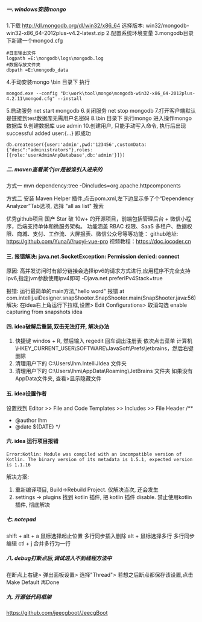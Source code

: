 ##### 一. windows安装mongo
1.下载
http://dl.mongodb.org/dl/win32/x86_64
选择版本: win32/mongodb-win32-x86_64-2012plus-v4.2-latest.zip
2.配置系统环境变量
3.mongodb目录下新建一个mongod.cfg
```$xslt
#日志输出文件
logpath =E:\mongodb\logs\mongodb.log
#数据存放文件夹
dbpath =E:\mongodb_data
```
4.手动安装mongo \bin 目录下 执行 
```$xslt
mongod.exe --config "D:\work\tool\mongo\mongodb-win32-x86_64-2012plus-4.2.11\mongod.cfg" --install
```
5.启动服务 net start mongodb
6.关闭服务 net stop mongodb
7.打开客户端默认是链接到test数据库无需用户名密码
8.\bin 目录下 执行mongo 进入操作mongo数据库
9.创建数据库 use admin
10.创建用户, 只能手动写入命令, 执行后出现 successful added user:{...} 即成功
```$xslt
db.createUser({user:'admin',pwd:'123456',customData:{"desc":"administrators"},roles:[{role:'userAdminAnyDatabase',db:'admin'}]})

```

##### 二. maven查看某个jar是被谁引入进来的 
方式一
mvn dependency:tree -Dincludes=org.apache.httpcomponents

方式二
安装 Maven Helper 插件,点击pom.xml,左下边显示多了个“Dependency Analyzer”Tab选项, 选择 "all as list" 搜索


优秀github项目
国产 Star 破 10w+ 的开源项目，前端包括管理后台 + 微信小程序，后端支持单体和微服务架构。
功能涵盖 RBAC 权限、SaaS 多租户、数据权限、商城、支付、工作流、大屏报表、微信公众号等等功能：
github地址: https://github.com/YunaiV/ruoyi-vue-pro
视频教程：https://doc.iocoder.cn

#### 三. 报错解决: java.net.SocketException: Permission denied: connect
原因: 高并发访问时有部分链接会选择ipv6的请求方式进行,应用程序不完全支持ipv6,指定jvm参数使用ipv4即可
-Djava.net.preferIPv4Stack=true

报错: 运行最简单的main方法,"hello word" 报错 at com.intellij.uiDesigner.snapShooter.SnapShooter.main(SnapShooter.java:56)
解决: 在idea右上角运行下拉框,设置> Edit Configurations> 取消勾选 enable capturing from snapshots idea

#### 四. idea破解后重装,双击无法打开, 解决办法
1. 快捷键 windos + R, 然后输入 regedit 回车调出注册表 依次点击菜单 计算机\HKEY_CURRENT_USER\SOFTWARE\JavaSoft\Prefs\jetbrains，然后右键删除 
2. 清理用户下的 C:\Users\lhm\.IntelliJIdea 文件夹
3. 清理用户下的 C:\Users\lhm\AppData\Roaming\JetBrains 文件夹  如果没有AppData文件夹, 查看>显示隐藏文件

#### 五. idea设置作者
设置找到 Editor >> File and Code Templates >> Includes >> File Header 
/**
 * @author lhm
 * @date ${DATE}
 */
 
 #### 六. idea 运行项目报错 
 ```aidl
Error:Kotlin: Module was compiled with an incompatible version of Kotlin. The binary version of its metadata is 1.5.1, expected version is 1.1.16
```
解决方案:
1. 重新编译项目, Build->Rebuild Project. 仅解决当次, 还会发生
2. settings -> plugins 找到 kotlin 插件, 把 kotlin 插件 disable. 禁止使用kotlin插件, 彻底解决


##### 七. notepad
shift + alt + a 鼠标选择起止位置 多行同步插入删除
alt + 鼠标选择多行 多行同步编辑
ctl + j 合并多行为一行


##### 八. debug打断点后,调试进入不到线程方法中
在断点上右键> 弹出面板设置> 选择"Thread"> 若想之后断点都保存该设置,点击 Make Default 再Done

##### 九. 开源低代码框架 
https://github.com/jeecgboot/JeecgBoot